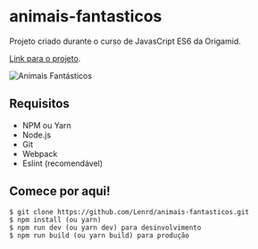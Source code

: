# animais-fantasticos

Projeto criado durante o curso de JavasCript ES6 da Origamid.

[Link para o projeto](https://lenrd.github.io/animais-fantasticos/).

![Animais Fantásticos](https://i.imgur.com/agE9M7E.png)

## Requisitos
- NPM ou Yarn
- Node.js
- Git
- Webpack
- Eslint (recomendável)

## Comece por aqui!
    $ git clone https://github.com/Lenrd/animais-fantasticos.git
    $ npm install (ou yarn)
    $ npm run dev (ou yarn dev) para desinvolvimento
    $ npm run build (ou yarn build) para produção
  
  
